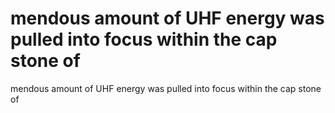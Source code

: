 # mendous amount of UHF energy was pulled into focus within the cap stone of

mendous amount of UHF energy was pulled into focus within the cap stone of